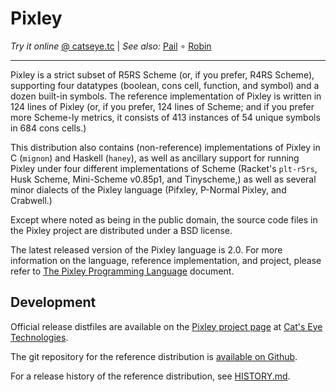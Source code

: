 Pixley
======

_Try it online_ [@ catseye.tc](https://catseye.tc/installation/Pixley)
| _See also:_ [Pail](https://github.com/catseye/Pail#readme)
∘ [Robin](https://github.com/catseye/Robin#readme)

- - - -

Pixley is a strict subset of R5RS Scheme (or, if you prefer, R4RS Scheme),
supporting four datatypes (boolean, cons cell, function, and symbol) and
a dozen built-in symbols.  The reference implementation of Pixley
is written in 124 lines of Pixley (or, if you prefer, 124 lines of Scheme;
and if you prefer more Scheme-ly metrics, it consists of 413 instances of
54 unique symbols in 684 cons cells.)

This distribution also contains (non-reference) implementations of Pixley
in C (`mignon`) and Haskell (`haney`), as well as ancillary support for
running Pixley under four different implementations of Scheme (Racket's
`plt-r5rs`, Husk Scheme, Mini-Scheme v0.85p1, and Tinyscheme,) as well as
several minor dialects of the Pixley language (Pifxley, P-Normal Pixley,
and Crabwell.)

Except where noted as being in the public domain, the source code files
in the Pixley project are distributed under a BSD license.

The latest released version of the Pixley language is 2.0.  For more
information on the language, reference implementation, and project, please
refer to [The Pixley Programming Language](doc/Pixley.markdown) document.

Development
-----------

Official release distfiles are available on the
[Pixley project page](http://catseye.tc/node/Pixley) at
[Cat's Eye Technologies](http://catseye.tc/).

The git repository for the reference distribution is
[available on Github](https://github.com/catseye/Pixley).

For a release history of the reference distribution, see
[HISTORY.md](HISTORY.md).
